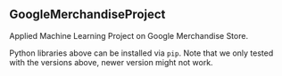 ## GoogleMerchandiseProject
Applied Machine Learning Project on Google Merchandise Store. 

Python libraries above can be installed via `pip`. Note that we only tested with the versions above, newer version might not work.
